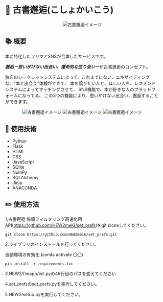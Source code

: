 # :notebook_with_decorative_cover: 古書邂逅(こしょかいこう)
<div align="center">
    <img src="https://user-images.githubusercontent.com/60241761/110963765-d1505280-8395-11eb-9fa6-7421db18b8c3.png" alt="古書邂逅イメージ">
</div>

## :books: 概要

本に特化したフリマとSNSが合体したサービスです。

***邂逅ー思いがけない出会い、運命的な巡り会いー***が古書邂逅のコンセプト。

独自のシークレットシステムによって、これまでにない、エキサイティングな、"本と出会う"体験ができて、
本を譲りたい人と、ほしい人を、レコメンドシステムによってマッチングさせて、
SNS機能で、本が好きな人のプラットフォームになってる、
この3つの機能により、思いがけない出会い、邂逅することができます。


<div align="center">
    <img src="https://user-images.githubusercontent.com/60241761/110965541-9fd88680-8397-11eb-9b74-8ab6accc2c2b.jpg" alt="古書邂逅イメージ">
    <img src="https://user-images.githubusercontent.com/60241761/110965743-d7473300-8397-11eb-9d6b-5d04bd655101.jpg" alt="古書邂逅イメージ">
    <img src="https://user-images.githubusercontent.com/60241761/110965806-e7f7a900-8397-11eb-9c10-99ae79539e96.jpg" alt="古書邂逅イメージ">
</div>

## :bookmark: 使用技術
* Python
* Flask
* HTML
* CSS
* JavaScript
* SQlite
* NumPy
* SQLAlchemy
* Jinja
* ANACONDA

## :pencil2: 使用方法
1.古書邂逅 協調フィルタリング高速化用API(<https://github.com/HEW2meiG/set_prefs>)をgit cloneしてください。

`git clone https://github.com/HEW2meiG/set_prefs.git`

2.ライブラリのインストールを行ってください。

仮装環境の有効化 (conda activate 〇〇)

`pip install -r requirements.txt`

3.HEW2/flmapp/init.pyの46行目のパスを変えてください

4.set_prefsのset_prefs.pyを実行してください。

5.HEW2/setup.pyを実行してください。
